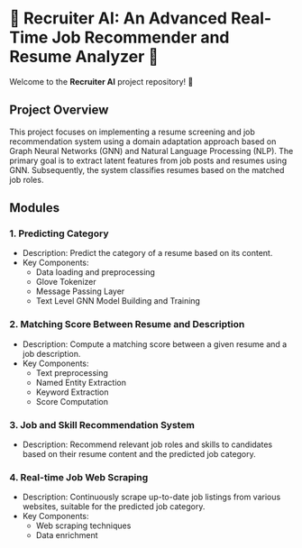 # 💼 Recruiter AI: An Advanced Real-Time Job Recommender and Resume Analyzer 🤖

Welcome to the **Recruiter AI** project repository! 🌟

## Project Overview

This project focuses on implementing a resume screening and job recommendation system using a domain adaptation approach based on Graph Neural Networks (GNN) and Natural Language Processing (NLP). The primary goal is to extract latent features from job posts and resumes using GNN. Subsequently, the system classifies resumes based on the matched job roles.

## Modules

### 1. Predicting Category

- Description: Predict the category of a resume based on its content.
- Key Components:
  - Data loading and preprocessing
  - Glove Tokenizer
  - Message Passing Layer
  - Text Level GNN Model Building and Training

### 2. Matching Score Between Resume and Description

- Description: Compute a matching score between a given resume and a job description.
- Key Components:
  - Text preprocessing
  - Named Entity Extraction
  - Keyword Extraction
  - Score Computation

### 3. Job and Skill Recommendation System

- Description: Recommend relevant job roles and skills to candidates based on their resume content and the predicted job category.

### 4. Real-time Job Web Scraping

- Description: Continuously scrape up-to-date job listings from various websites, suitable for the predicted job category.
- Key Components:
  - Web scraping techniques
  - Data enrichment
